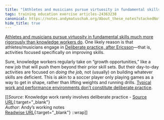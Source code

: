 ```yaml
---
title: "[Athletes and musicians pursue virtuosity in fundamental skills much more ..."
tags: training education exercise articles-24363238
canonical: https://notes.andymatuschak.org/About_these_notes?stackedNotes=zUw5PuD8op9oq8kHvni6sug6eRTNtR9Wqma&stackedNotes=z5BMvN7tZr8wxZdfFHgjvV9Em5HzXPCboardR
hide_title: true
---
```


[Athletes and musicians pursue virtuosity in fundamental skills much more rigorously than knowledge workers do](https://notes.andymatuschak.org/z4qhD8UwNAmJDdJUC36BUGp5PEUfgfzZXvkhB). One likely reason is that athletes/musicians engage in [Deliberate practice, after Ericsson](https://notes.andymatuschak.org/z2duRd5eisRomSgxr88Semkgs15pgMRVVR5C)—that is, activities focused specifically on improving skills.

Sure, knowledge workers regularly take on “growth opportunities,” like a new job that will push them beyond their prior skill sets. But their day-to-day activities are focused on *doing the job,* not (usually) on building whatever skills are deficient. This is akin to a soccer player only playing games as a way to get in shape, rather than lifting weights and running drills. [Typical work and performance environments don’t constitute deliberate practice](https://notes.andymatuschak.org/z3n21KMcMZtfT5wmLi1V5ovzZoyqhciQowRXm).


[[_Source_: Knowledge work rarely involves deliberate practice - [Source URL](https://notes.andymatuschak.org/About_these_notes?stackedNotes=zUw5PuD8op9oq8kHvni6sug6eRTNtR9Wqma&stackedNotes=z5BMvN7tZr8wxZdfFHgjvV9Em5HzXPCboardR){:target="_blank"}<br>
_Author_: Andyʼs working notes<br>
[Readwise URL](https://readwise.io/open/475711381){:target="_blank"}
::wrap]]